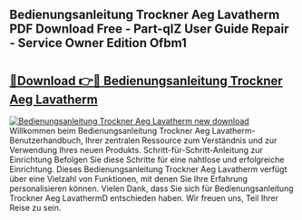 ## Bedienungsanleitung Trockner Aeg Lavatherm PDF Download Free - Part-qIZ User Guide Repair - Service Owner Edition Ofbm1

# <h2><a href="http://df0iwx.blite.top/?on=Bedienungsanleitung+Trockner+Aeg+Lavatherm">🔗Download 👉🔴 Bedienungsanleitung Trockner Aeg Lavatherm</a></h2>

[![Bedienungsanleitung Trockner Aeg Lavatherm new download](https://i.imgur.com/lujVjoI.png)](http://df0iwx.blite.top/?on=Bedienungsanleitung+Trockner+Aeg+Lavatherm)
Willkommen beim Bedienungsanleitung Trockner Aeg Lavatherm-Benutzerhandbuch, Ihrer zentralen Ressource zum Verständnis und zur Verwendung Ihres neuen Produkts. Schritt-für-Schritt-Anleitung zur Einrichtung Befolgen Sie diese Schritte für eine nahtlose und erfolgreiche Einrichtung. Dieses Bedienungsanleitung Trockner Aeg Lavatherm verfügt über eine Vielzahl von Funktionen, mit denen Sie Ihre Erfahrung personalisieren können. Vielen Dank, dass Sie sich für Bedienungsanleitung Trockner Aeg LavathermD entschieden haben. Wir freuen uns, Teil Ihrer Reise zu sein.

